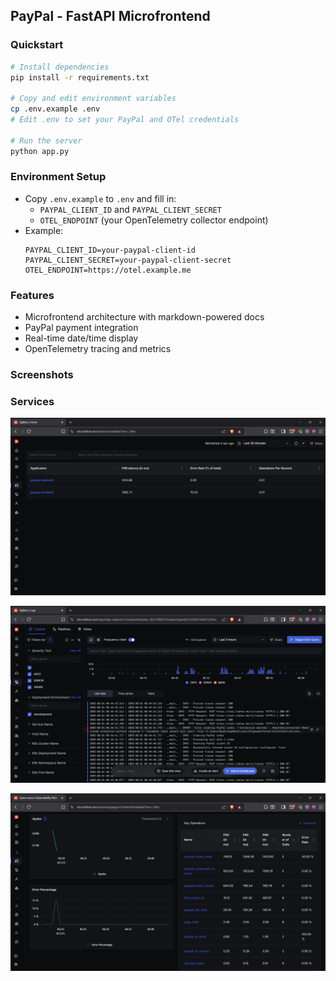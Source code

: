 ## PayPal - FastAPI Microfrontend

### Quickstart

```bash
# Install dependencies
pip install -r requirements.txt

# Copy and edit environment variables
cp .env.example .env
# Edit .env to set your PayPal and OTel credentials

# Run the server
python app.py
```

### Environment Setup
- Copy `.env.example` to `.env` and fill in:
  - `PAYPAL_CLIENT_ID` and `PAYPAL_CLIENT_SECRET`
  - `OTEL_ENDPOINT` (your OpenTelemetry collector endpoint)
- Example:
  ```env
  PAYPAL_CLIENT_ID=your-paypal-client-id
  PAYPAL_CLIENT_SECRET=your-paypal-client-secret
  OTEL_ENDPOINT=https://otel.example.me
  ```

### Features
- Microfrontend architecture with markdown-powered docs
- PayPal payment integration
- Real-time date/time display
- OpenTelemetry tracing and metrics

### Screenshots

### Services
![OTEL](screenshots/img1.png)


![OTEL2](screenshots/img2.png)


![OTEL3](screenshots/img3.png)
